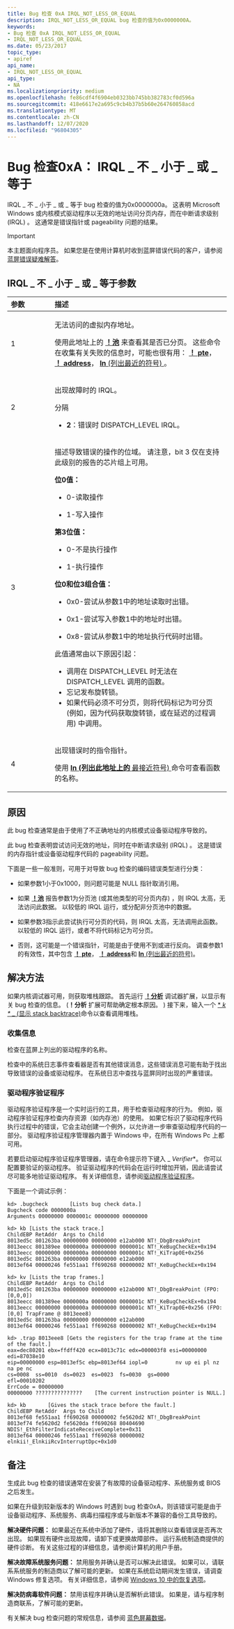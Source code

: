 ```yaml
---
title: Bug 检查 0xA IRQL_NOT_LESS_OR_EQUAL
description: IRQL_NOT_LESS_OR_EQUAL bug 检查的值为0x0000000A。
keywords:
- Bug 检查 0xA IRQL_NOT_LESS_OR_EQUAL
- IRQL_NOT_LESS_OR_EQUAL
ms.date: 05/23/2017
topic_type:
- apiref
api_name:
- IRQL_NOT_LESS_OR_EQUAL
api_type:
- NA
ms.localizationpriority: medium
ms.openlocfilehash: fe86cdf4f6904eb0323bb745bb382783cf0d596a
ms.sourcegitcommit: 418e6617e2a695c9cb4b37b5b60e264760858acd
ms.translationtype: MT
ms.contentlocale: zh-CN
ms.lasthandoff: 12/07/2020
ms.locfileid: "96804305"
---
```

# <a name="bug-check-0xa-irql_not_less_or_equal"></a>Bug 检查0xA： IRQL \_ 不 \_ 小于 \_ 或 \_ 等于


IRQL \_ 不 \_ 小于 \_ 或 \_ 等于 bug 检查的值为0x0000000a。 这表明 Microsoft Windows 或内核模式驱动程序以无效的地址访问分页内存，而在中断请求级别 (IRQL) 。 这通常是错误指针或 pageability 问题的结果。

> [!IMPORTANT]
> 本主题面向程序员。 如果您是在使用计算机时收到蓝屏错误代码的客户，请参阅[蓝屏错误疑难解答](https://www.windows.com/stopcode)。


## <a name="irql_not_less_or_equal-parameters"></a>IRQL \_ 不 \_ 小于 \_ 或 \_ 等于参数


<table>
<colgroup>
<col width="20%" />
<col width="80%" />
</colgroup>
<thead>
<tr class="header">
<th align="left">参数</th>
<th align="left">描述</th>
</tr>
</thead>
<tbody>
<tr class="odd">
<td><p>1</p></td>
<td align="left"><p>无法访问的虚拟内存地址。</p>
<p>使用此地址上的 <strong><a href="-pool.md" data-raw-source="[!pool](-pool.md)">！池</a></strong> 来查看其是否已分页。 这些命令在收集有关失败的信息时，可能也很有用： <strong><a href="-pte.md" data-raw-source="[!pte](-pte.md)">！ pte</a></strong>， <strong><a href="-address.md" data-raw-source="[!address](-address.md)">！ address</a></strong>， <strong> <a href="ln--list-nearest-symbols-.md" data-raw-source="[ln (List Nearest Symbols)](ln--list-nearest-symbols-.md)">ln </strong> (列出最近的符号) </a>。</p></td>
</tr>
<tr class="even">
<td><p>2</p></td>
<td align="left"><p>出现故障时的 IRQL。</p>
<p>分隔</p>
<ul><li><p><strong>2</strong>：错误时 DISPATCH_LEVEL IRQL。</p></li></ul></td>
</tr>
<tr class="odd">
<td><p>3</p></td>
<td align="left"><p>描述导致错误的操作的位域。 请注意，bit 3 仅在支持此级别的报告的芯片组上可用。</p>
<p><strong>位0值：</strong></p>
<ul><li><p>0-读取操作</p></li>
<li><p>1-写入操作</p></li></ul>
<p><strong>第3位值：</strong></p>
<ul>
<li><p>0-不是执行操作</p></li>
<li><p>1-执行操作</p></li>
</ul>
<p><strong>位0和位3组合值：</strong></p>
<ul>
<li><p>0x0-尝试从参数1中的地址读取时出错。</p></li>
<li><p>0x1-尝试写入参数1中的地址时出错。</p></li>
<li><p>0x8-尝试从参数1中的地址执行代码时出错。</p></li>
</ul>
<p>此值通常由以下原因引起：</p>
<ul>
<li>调用在 DISPATCH_LEVEL 时无法在 DISPATCH_LEVEL 调用的函数。</li>
<li>忘记发布旋转锁。</li>
<li>如果代码必须不可分页，则将代码标记为可分页 (例如，因为代码获取旋转锁，或在延迟的过程调用) 中调用。</li>
</ul>
</td>
</tr>
<tr class="even">
<td><p>4</p></td>
<td align="left"><p>出现错误时的指令指针。</p>
<p>使用 <strong> <a href="ln--list-nearest-symbols-.md" data-raw-source="[ln (List Nearest Symbols)](ln--list-nearest-symbols-.md)">ln (列出此地址上的 </strong> 最接近符号) </a>命令可查看函数的名称。</p></td>
</tr>
</tbody>
</table>


<a name="cause"></a>原因
-----

此 bug 检查通常是由于使用了不正确地址的内核模式设备驱动程序导致的。

此 bug 检查表明尝试访问无效的地址，同时在中断请求级别 (IRQL) 。 这是错误的内存指针或设备驱动程序代码的 pageability 问题。

下面是一些一般准则，可用于对导致 bug 检查的编码错误类型进行分类：

- 如果参数1小于0x1000，则问题可能是 NULL 指针取消引用。

- 如果 [**！池**](-pool.md) 报告参数1为分页池 (或其他类型的可分页内存) ，则 IRQL 太高，无法访问此数据。 以较低的 IRQL 运行，或分配非分页池中的数据。

- 如果参数3指示此尝试执行可分页的代码，则 IRQL 太高，无法调用此函数。 以较低的 IRQL 运行，或者不将代码标记为可分页。

- 否则，这可能是一个错误指针，可能是由于使用不到或进行反向。 调查参数1的有效性，其中包含 [**！ pte**](-pte.md)， [**！ address**](-address.md)和 [ **ln** (列出最近的符号)](ln--list-nearest-symbols-.md)。


<a name="resolution"></a>解决方法
----------

如果内核调试器可用，则获取堆栈跟踪。 首先运行 [**！分析**](-analyze.md) 调试器扩展，以显示有关 bug 检查的信息。  (**！分析** 扩展可帮助确定根本原因。 ) 接下来，输入一个 [ * *k \** _ (显示 stack backtrace)](k--kb--kc--kd--kp--kp--kv--display-stack-backtrace-.md)命令以查看调用堆栈。

### <a name="gather-information"></a>收集信息

检查在蓝屏上列出的驱动程序的名称。

检查中的系统日志事件查看器是否有其他错误消息，这些错误消息可能有助于找出导致错误的设备或驱动程序。 在系统日志中查找与蓝屏同时出现的严重错误。

### <a name="driver-verifier"></a>驱动程序验证程序

驱动程序验证程序是一个实时运行的工具，用于检查驱动程序的行为。 例如，驱动程序验证程序检查内存资源（如内存池）的使用。 如果它标识了驱动程序代码执行过程中的错误，它会主动创建一个例外，以允许进一步审查驱动程序代码的一部分。 驱动程序验证程序管理器内置于 Windows 中，在所有 Windows Pc 上都可用。 

若要启动驱动程序验证程序管理器，请在命令提示符下键入 _ *Verifier**。 你可以配置要验证的驱动程序。 验证驱动程序的代码会在运行时增加开销，因此请尝试尽可能多地验证驱动程序。 有关详细信息，请参阅[驱动程序验证程序](../devtest/driver-verifier.md)。

下面是一个调试示例：

```dbgcmd
kd> .bugcheck       [Lists bug check data.]
Bugcheck code 0000000a
Arguments 00000000 0000001c 00000000 00000000

kd> kb [Lists the stack trace.]
ChildEBP RetAddr  Args to Child
8013ed5c 801263ba 00000000 00000000 e12ab000 NT!_DbgBreakPoint
8013eecc 801389ee 0000000a 00000000 0000001c NT!_KeBugCheckEx+0x194
8013eecc 00000000 0000000a 00000000 0000001c NT!_KiTrap0E+0x256
8013ed5c 801263ba 00000000 00000000 e12ab000
8013ef64 00000246 fe551aa1 ff690268 00000002 NT!_KeBugCheckEx+0x194

kd> kv [Lists the trap frames.]
ChildEBP RetAddr  Args to Child
8013ed5c 801263ba 00000000 00000000 e12ab000 NT!_DbgBreakPoint (FPO: [0,0,0])
8013eecc 801389ee 0000000a 00000000 0000001c NT!_KeBugCheckEx+0x194
8013eecc 00000000 0000000a 00000000 0000001c NT!_KiTrap0E+0x256 (FPO: [0,0] TrapFrame @ 8013eee8)
8013ed5c 801263ba 00000000 00000000 e12ab000
8013ef64 00000246 fe551aa1 ff690268 00000002 NT!_KeBugCheckEx+0x194

kd> .trap 8013eee8 [Gets the registers for the trap frame at the time of the fault.]
eax=dec80201 ebx=ffdff420 ecx=8013c71c edx=000003f8 esi=00000000 edi=87038e10
eip=00000000 esp=8013ef5c ebp=8013ef64 iopl=0         nv up ei pl nz na pe nc
cs=0008  ss=0010  ds=0023  es=0023  fs=0030  gs=0000             efl=00010202
ErrCode = 00000000
00000000 ???????????????    [The current instruction pointer is NULL.]

kd> kb       [Gives the stack trace before the fault.]
ChildEBP RetAddr  Args to Child
8013ef68 fe551aa1 ff690268 00000002 fe5620d2 NT!_DbgBreakPoint
8013ef74 fe5620d2 fe5620da ff690268 80404690
NDIS!_EthFilterIndicateReceiveComplete+0x31
8013ef64 00000246 fe551aa1 ff690268 00000002 elnkii!_ElnkiiRcvInterruptDpc+0x1d0
```

<a name="remarks"></a>备注
-------

生成此 bug 检查的错误通常在安装了有故障的设备驱动程序、系统服务或 BIOS 之后发生。

如果在升级到较新版本的 Windows 时遇到 bug 检查0xA，则该错误可能是由于设备驱动程序、系统服务、病毒扫描程序或与新版本不兼容的备份工具导致的。

**解决硬件问题：** 如果最近在系统中添加了硬件，请将其删除以查看错误是否再次出现。 如果现有硬件出现故障，请卸下或更换故障部件。 运行系统制造商提供的硬件诊断。 有关这些过程的详细信息，请参阅计算机的用户手册。

**解决故障系统服务问题：** 禁用服务并确认是否可以解决此错误。 如果可以，请联系系统服务的制造商以了解可能的更新。 如果在系统启动期间发生错误，请调查 Windows 修复选项。 有关详细信息，请参阅 [Windows 10 中的恢复选项](https://support.microsoft.com/help/12415/windows-10-recovery-options)。

**解决防病毒软件问题：** 禁用该程序并确认是否解析此错误。 如果是，请与程序制造商联系，了解可能的更新。

有关解决 bug 检查问题的常规信息，请参阅 [蓝色屏幕数据](blue-screen-data.md)。
